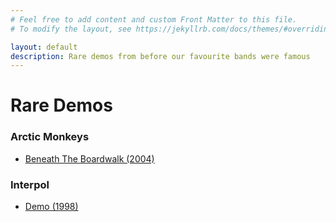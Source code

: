 ```yaml
---
# Feel free to add content and custom Front Matter to this file.
# To modify the layout, see https://jekyllrb.com/docs/themes/#overriding-theme-defaults

layout: default
description: Rare demos from before our favourite bands were famous
---
```


# Rare Demos

### Arctic Monkeys
- [Beneath The Boardwalk (2004)](/demos/beneath_the_boardwalk)

### Interpol
- [Demo (1998)](/demos/interpol)